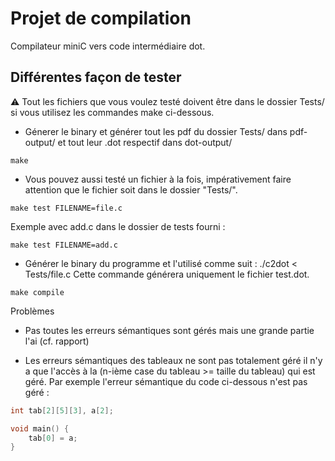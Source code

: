 # Projet de compilation

Compilateur miniC vers code intermédiaire dot.

## Différentes façon de tester

⚠️ Tout les fichiers que vous voulez testé doivent être dans le dossier Tests/ si vous utilisez les commandes make ci-dessous.

- Génerer le binary et générer tout les pdf du dossier Tests/ dans pdf-output/ et tout leur .dot respectif dans dot-output/

```make```

- Vous pouvez aussi testé un fichier à la fois, impérativement faire attention que le fichier soit dans le dossier "Tests/".

```make test FILENAME=file.c```

Exemple avec add.c dans le dossier de tests fourni :

```make test FILENAME=add.c```

- Générer le binary du programme et l'utilisé comme suit : ./c2dot < Tests/file.c
Cette commande générera uniquement le fichier test.dot.

```make compile```


Problèmes

- Pas toutes les erreurs sémantiques sont gérés mais une grande partie l'ai (cf. rapport)

- Les erreurs sémantiques des tableaux ne sont pas totalement géré il n'y a que l'accès à la (n-ième case du tableau >= taille du tableau) qui est géré.
Par exemple l'erreur sémantique du code ci-dessous n'est pas géré :

```c
int tab[2][5][3], a[2];

void main() {
    tab[0] = a;
}
```
